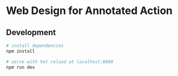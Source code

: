 # Web Design for Annotated Action

## Development

``` bash
# install dependencies
npm install

# serve with hot reload at localhost:8080
npm run dev

```
